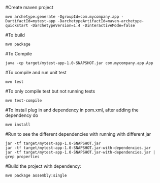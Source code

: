 #Create maven project
```
mvn archetype:generate -DgroupId=com.mycompany.app -DartifactId=mytest-app -DarchetypeArtifactId=maven-archetype-quickstart -DarchetypeVersion=1.4 -DinteractiveMode=false

```

#To build

```
mvn package

````
#To Compile

```
java -cp target/mytest-app-1.0-SNAPSHOT.jar com.mycompany.app.App

```

#To compile and run unit test
```
mvn test

```

#To only compile test but not running tests
```
mvn test-compile

```

#To install plug in and dependency in pom.xml, after adding the dependency do
```
mvn install
```

#Run to see the different dependencies with running with different jar

```
jar -tf target/mytest-app-1.0-SNAPSHOT.jar
jar -tf target/mytest-app-1.0-SNAPSHOT.jar-with-dependencies.jar
jar -tf target/mytest-app-1.0-SNAPSHOT.jar-with-dependencies.jar | grep properties
```
#Build the project with dependency:

```
mvn package assembly:single
```



